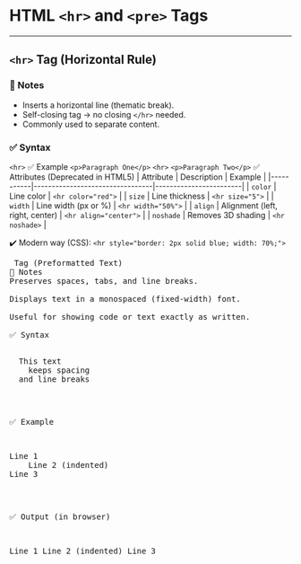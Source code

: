# HTML `<hr>` and `<pre>` Tags

---

## `<hr>` Tag (Horizontal Rule)

### 📌 Notes
- Inserts a horizontal line (thematic break).
- Self-closing tag → no closing `</hr>` needed.
- Commonly used to separate content.

### ✅ Syntax
`<hr>`
✅ Example
`<p>Paragraph One</p>`
`<hr>`
`<p>Paragraph Two</p>`
✅ Attributes (Deprecated in HTML5)
| Attribute | Description                     | Example                |
|-----------|---------------------------------|------------------------|
| `color`   | Line color                      | `<hr color="red">`     |
| `size`    | Line thickness                  | `<hr size="5">`        |
| `width`   | Line width (px or %)            | `<hr width="50%">`     |
| `align`   | Alignment (left, right, center) | `<hr align="center">`  |
| `noshade` | Removes 3D shading              | `<hr noshade>`         |


✔️ Modern way (CSS):
`<hr style="border: 2px solid blue; width: 70%;">`
<pre> Tag (Preformatted Text)
📌 Notes
Preserves spaces, tabs, and line breaks.

Displays text in a monospaced (fixed-width) font.

Useful for showing code or text exactly as written.

✅ Syntax

<pre>
  This text
    keeps spacing
  and line breaks
</pre>
✅ Example


<pre>
Line 1
    Line 2 (indented)
Line 3
</pre>
✅ Output (in browser)

Line 1
    Line 2 (indented)
Line 3